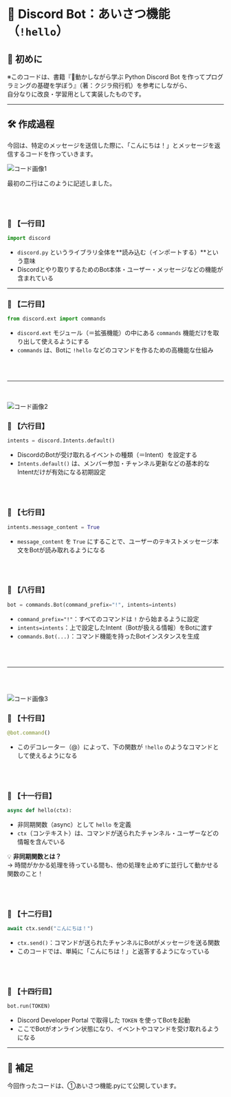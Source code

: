# 🤖 Discord Bot：あいさつ機能（`!hello`）

## 🔰 初めに  
※このコードは、書籍『📘動かしながら学ぶ Python Discord Bot を作ってプログラミングの基礎を学ぼう』（著：クジラ飛行机）を参考にしながら、  
自分なりに改良・学習用として実装したものです。

---

## 🛠 作成過程  
今回は、特定のメッセージを送信した際に、「こんにちは！」とメッセージを返信するコードを作っていきます。

![コード画像1](https://github.com/user-attachments/assets/31d996d0-f004-441c-ab37-7922a943b192)

最初の二行はこのように記述しました。

<br></br>

### 📗 【一行目】

```python
import discord
```

- `discord.py` というライブラリ全体を**読み込む（インポートする）**という意味  
- Discordとやり取りするためのBot本体・ユーザー・メッセージなどの機能が含まれている

---

### 📗 【二行目】

```python
from discord.ext import commands
```

- `discord.ext` モジュール（＝拡張機能）の中にある `commands` 機能だけを取り出して使えるようにする  
- `commands` は、Botに `!hello` などのコマンドを作るための高機能な仕組み

<br></br>

---

<br></br>
![コード画像2](https://github.com/user-attachments/assets/2b46f4ce-4671-484d-b502-dfe95b26421e)

### 📗 【六行目】

```python
intents = discord.Intents.default()
```

- DiscordのBotが受け取れるイベントの種類（＝Intent）を設定する  
- `Intents.default()` は、メンバー参加・チャンネル更新などの基本的なIntentだけが有効になる初期設定

<br></br>


### 📗 【七行目】

```python
intents.message_content = True
```

- `message_content` を `True` にすることで、ユーザーのテキストメッセージ本文をBotが読み取れるようになる

<br></br>

### 📗 【八行目】

```python
bot = commands.Bot(command_prefix="!", intents=intents)
```

- `command_prefix="!"`：すべてのコマンドは `!` から始まるように設定  
- `intents=intents`：上で設定したIntent（Botが扱える情報）をBotに渡す  
- `commands.Bot(...)`：コマンド機能を持ったBotインスタンスを生成

<br></br>

---

<br></br>

![コード画像3](https://github.com/user-attachments/assets/328ca172-b9b6-4d3c-8de5-0a7a1b354b67)

### 📗 【十行目】

```python
@bot.command()
```

- このデコレーター（@）によって、下の関数が `!hello` のようなコマンドとして使えるようになる

<br></br>

### 📗 【十一行目】

```python
async def hello(ctx):
```

- 非同期関数（async）として `hello` を定義  
- `ctx`（コンテキスト）は、コマンドが送られたチャンネル・ユーザーなどの情報を含んでいる  

💡 **非同期関数とは？**  
→ 時間がかかる処理を待っている間も、他の処理を止めずに並行して動かせる関数のこと！

<br></br>

### 💬 【十二行目】

```python
await ctx.send("こんにちは！")
```

- `ctx.send()`：コマンドが送られたチャンネルにBotがメッセージを送る関数  
- このコードでは、単純に「こんにちは！」と返答するようになっている

<br></br>

### 📗 【十四行目】

```python
bot.run(TOKEN)
```

- Discord Developer Portal で取得した `TOKEN` を使ってBotを起動  
- ここでBotがオンライン状態になり、イベントやコマンドを受け取れるようになる

---

## 📌 補足
今回作ったコードは、➀あいさつ機能.pyにて公開しています。
